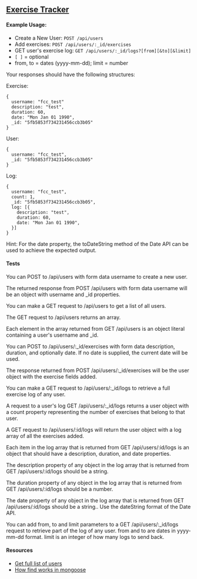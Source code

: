 ## [Exercise Tracker](https://www.freecodecamp.org/learn/apis-and-microservices/apis-and-microservices-projects/exercise-tracker)

#### Example Usage:

* Create a New User: ```POST /api/users```
* Add exercises: ```POST /api/users/:_id/exercises```
* GET user's exercise log: ```GET /api/users/:_id/logs?[from][&to][&limit]```
* ```[ ]``` = optional
* from, to = dates (yyyy-mm-dd); limit = number

Your responses should have the following structures:

Exercise:
```
{
  username: "fcc_test"
  description: "test",
  duration: 60,
  date: "Mon Jan 01 1990",
  _id: "5fb5853f734231456ccb3b05"
}
```
User:
```
{
  username: "fcc_test",
  _id: "5fb5853f734231456ccb3b05"
}
```
Log:
```
{
  username: "fcc_test",
  count: 1,
  _id: "5fb5853f734231456ccb3b05",
  log: [{
    description: "test",
    duration: 60,
    date: "Mon Jan 01 1990",
  }]
}
```

Hint: For the date property, the toDateString method of the Date API can be used to achieve the expected output.

#### Tests

You can POST to /api/users with form data username to create a new user.

The returned response from POST /api/users with form data username will be an object with username and _id properties.

You can make a GET request to /api/users to get a list of all users.

The GET request to /api/users returns an array.

Each element in the array returned from GET /api/users is an object literal containing a user's username and _id.

You can POST to /api/users/:_id/exercises with form data description, duration, and optionally date. If no date is supplied, the current date will be used.

The response returned from POST /api/users/:_id/exercises will be the user object with the exercise fields added.

You can make a GET request to /api/users/:_id/logs to retrieve a full exercise log of any user.

A request to a user's log GET /api/users/:_id/logs returns a user object with a count property representing the number of exercises that belong to that user.

A GET request to /api/users/:id/logs will return the user object with a log array of all the exercises added.

Each item in the log array that is returned from GET /api/users/:id/logs is an object that should have a description, duration, and date properties.

The description property of any object in the log array that is returned from GET /api/users/:id/logs should be a string.

The duration property of any object in the log array that is returned from GET /api/users/:id/logs should be a number.

The date property of any object in the log array that is returned from GET /api/users/:id/logs should be a string.. Use the dateString format of the Date API.

You can add from, to and limit parameters to a GET /api/users/:_id/logs request to retrieve part of the log of any user. from and to are dates in yyyy-mm-dd format. limit is an integer of how many logs to send back.

#### Resources
* [Get full list of users](https://stackoverflow.com/questions/14103615/mongoose-get-full-list-of-users/24137519)
* [How find works in mongoose](https://thecodebarbarian.com/how-find-works-in-mongoose.html)


